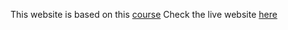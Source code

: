 This website is based on this [course](https://www.youtube.com/watch?v=utfRnLJTIsc "course") 
Check the live website [here](https://amminn.github.io/ "here")